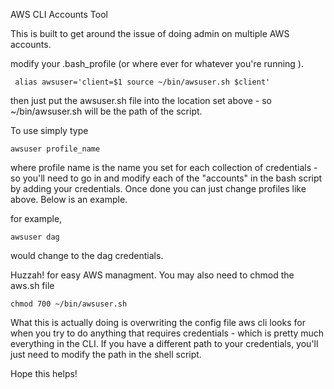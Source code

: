 AWS CLI Accounts Tool

This is built to get around the issue of doing admin on multiple AWS accounts.

modify your .bash_profile (or where ever for whatever you're running ).

     alias awsuser='client=$1 source ~/bin/awsuser.sh $client'  

then just put the awsuser.sh file into the location set above - so ~/bin/awsuser.sh will be the path of the script.

To use simply type

    awsuser profile_name

where profile name is the name you set for each collection of credentials - so you'll need to go in and modify each of the "accounts" in the bash script by adding your credentials. Once done you can just change profiles like above. Below is an example.

for example,

    awsuser dag

would change to the dag credentials.

Huzzah! for easy AWS managment.
You may also need to chmod the aws.sh file

    chmod 700 ~/bin/awsuser.sh

What this is actually doing is overwriting the config file aws cli looks for when you try to do anything that requires credentials - which is pretty much everything in the CLI. If you have a different path to your credentials, you'll just need to modify the path in the shell script.

Hope this helps!
